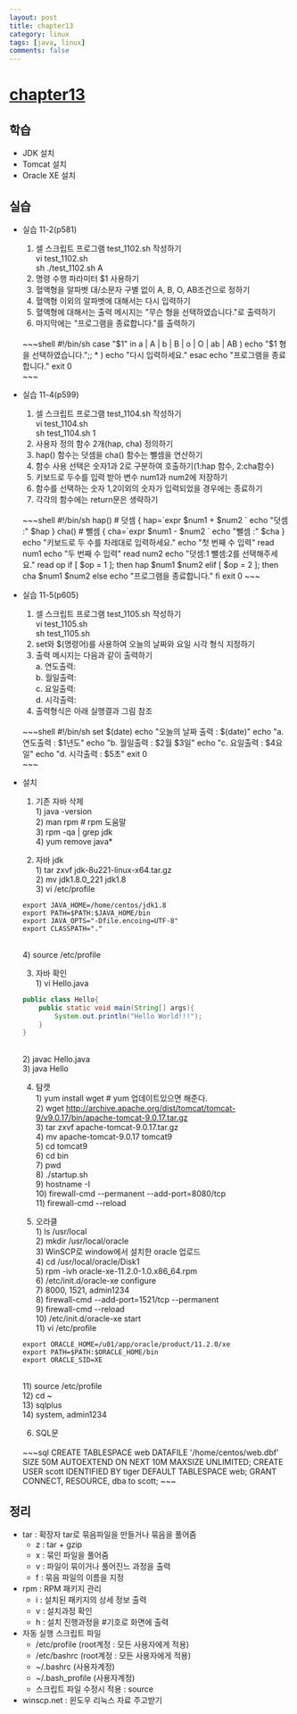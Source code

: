 ```yaml
---
layout: post
title: chapter13
category: linux
tags: [java, linux]
comments: false
---
```


# [chapter13]()

## 학습
* JDK 설치 
* Tomcat 설치 
* Oracle XE 설치 

## 실습
* 실습 11-2(p581)
    1. 셀 스크립트 프로그램 test_1102.sh 작성하기
    <br> vi test_1102.sh
    <br> sh ./test_1102.sh A
    2. 명령 수행 파라미터 $1 사용하기
    3. 혈액형을 알파벳 대/소문자 구별 없이 A, B, O, AB조건으로 정하기
    4. 혈액형 이외의 알파벳에 대해서는 다시 입력하기
    5. 혈액형에 대해서는 출력 메시지는 "무슨 형을 선택하였습니다."로 출력하기
    6. 마지막에는 "프로그램을 종료합니다."를 출력하기
    <br>
    ~~~shell 
    #!/bin/sh
    case "$1" in
    a | A | b | B | o | O | ab | AB )
    echo "$1 형을 선택하였습니다.";;
    * ) 
    echo "다시 입력하세요."
    esac
    echo "프로그램을 종료합니다."
    exit 0 <br>
    ~~~

* 실습 11-4(p599)
    1. 셀 스크립트 프로그램 test_1104.sh 작성하기
    <br> vi test_1104.sh
    <br> sh test_1104.sh 1
    2. 사용자 정의 함수 2개(hap, cha) 정의하기
    3. hap() 함수는 덧셈을 cha() 함수는 뺄셈을 연산하기
    4. 함수 사용 선택은 숫자1과 2로 구분하여 호출하기(1:hap 함수, 2:cha함수)
    5. 키보드로 두수를 입력 받아 변수 num1과 num2에 저장하기
    6. 함수를 선택하는 숫자 1,2이외의 숫자가 입력되었을 경우에는 종료하기
    7. 각각의 함수에는 return문은 생략하기
    <br>
    ~~~shell
    #!/bin/sh
    hap()   # 덧셈
    {
    hap=`expr $num1 + $num2 `
    echo "덧셈 :" $hap
    }
    cha()   # 뺄셈
    {
    cha=`expr $num1 - $num2 `
    echo "뺄셈 :" $cha
    }
    echo "키보드로 두 수를 차레대로 입력하세요."
    echo "첫 번째 수 입력"
    read num1
    echo "두 번째 수 입력"
    read num2
    echo "덧셈:1 뺄셈:2를 선택해주세요."
    read op
    if [ $op = 1 ]; then
    hap $num1 $num2
    elif [ $op = 2 ]; then
    cha $num1 $num2
    else
    echo "프로그램을 종료합니다."
    fi
    exit 0
    ~~~

* 실습 11-5(p605)
    1. 셀 스크립트 프로그램 test_1105.sh 작성하기
    <br> vi test_1105.sh
    <br> sh test_1105.sh
    2. set와 $(명령어)를 사용하여 오늘의 날짜와 요일 시각 형식 지정하기
    3. 출력 메시지는 다음과 같이 출력하기
    <br> a. 연도출력:
    <br> b. 월일출력:
    <br> c. 요일출력:
    <br> d. 시각출력:
    4. 출력형식은 아래 실행결과 그림 참조
    <br>
    ~~~shell
    #!/bin/sh
    set $(date)
    echo "오늘의 날짜 출력 : $(date)"
    echo "a. 연도출력 : $1년도"
    echo "b. 월일출력 : $2월 $3일"
    echo "c. 요일출력 : $4요일"
    echo "d. 시각출력 : $5초"
    exit 0 <br>
    ~~~

* 설치
    1. 기존 자바 삭제
    <br> 1) java -version
    <br> 2) man rpm                 # rpm 도움말
    <br> 3) rpm -qa | grep jdk
    <br> 4) yum remove java*

    2. 자바 jdk
    <br> 1) tar zxvf jdk-8u221-linux-x64.tar.gz
    <br> 2) mv jdk1.8.0_221 jdk1.8
    <br> 3) vi /etc/profile
    ~~~shell
    export JAVA_HOME=/home/centos/jdk1.8
    export PATH=$PATH:$JAVA_HOME/bin
    export JAVA_OPTS="-Dfile.encoing=UTF-8"
    export CLASSPATH="."
    ~~~
    <br> 4) source /etc/profile

    3. 자바 확인
    <br> 1) vi Hello.java
    ~~~java
    public class Hello{
        public static void main(String[] args){
            System.out.println("Hello World!!!");
        }
    }
    ~~~
    <br> 2) javac Hello.java
    <br> 3) java Hello
    
    4. 탐캣
    <br> 1) yum install wget   # yum 업데이트있으면 해준다.
    <br> 2) wget http://archive.apache.org/dist/tomcat/tomcat-9/v9.0.17/bin/apache-tomcat-9.0.17.tar.gz
    <br> 3) tar zxvf apache-tomcat-9.0.17.tar.gz
    <br> 4) mv apache-tomcat-9.0.17 tomcat9
    <br> 5) cd tomcat9
    <br> 6) cd bin
    <br> 7) pwd
    <br> 8) ./startup.sh
    <br> 9) hostname -I
    <br> 10) firewall-cmd --permanent --add-port=8080/tcp
    <br> 11) firewall-cmd --reload

    5. 오라클
    <br> 1) ls /usr/local
    <br> 2) mkdir /usr/local/oracle
    <br> 3) WinSCP로 window에서 설치한 oracle 업로드
    <br> 4) cd /usr/local/oracle/Disk1
    <br> 5) rpm -ivh oracle-xe-11.2.0-1.0.x86_64.rpm
    <br> 6) /etc/init.d/oracle-xe configure
    <br> 7) 8000, 1521, admin1234
    <br> 8) firewall-cmd --add-port=1521/tcp --permanent
    <br> 9) firewall-cmd --reload
    <br> 10) /etc/init.d/oracle-xe start
    <br> 11) vi /etc/profile
    ~~~shell
    export ORACLE_HOME=/u01/app/oracle/product/11.2.0/xe
    export PATH=$PATH:$ORACLE_HOME/bin
    export ORACLE_SID=XE
    ~~~
    <br> 11) source /etc/profile
    <br> 12) cd ~
    <br> 13) sqlplus
    <br> 14) system, admin1234

    6. SQL문
    <br>
    ~~~sql 
    CREATE TABLESPACE web
    DATAFILE '/home/centos/web.dbf' SIZE 50M
    AUTOEXTEND ON
    NEXT 10M
    MAXSIZE UNLIMITED;
    CREATE USER scott IDENTIFIED BY tiger
    DEFAULT TABLESPACE web;
    GRANT CONNECT, RESOURCE, dba to scott;
    ~~~

## 정리
* tar : 확장자 tar로 묶음파일을 만들거나 묶음을 풀어줌
    - z : tar + gzip
    - x : 묶인 파일을 풀어줌
    - v : 파일이 묶이거나 풀어진느 과정을 출력
    - f : 묶음 파일의 이름을 지정
* rpm : RPM 패키지 관리
    - i : 설치된 패키지의 상세 정보 출력
    - v : 설치과정 확인
    - h : 설치 진행과정을 #기호로 화면에 출력
* 자동 실행 스크립트 파일
    - /etc/profile      (root계정 : 모든 사용자에게 적용)
    - /etc/bashrc       (root계정 : 모든 사용자에게 적용)
    - ~/.bashrc         (사용자계정)
    - ~/.bash_profile   (사용자계정)
    - 스크립트 파일 수정시 적용 : source
* winscp.net : 윈도우 리눅스 자료 주고받기